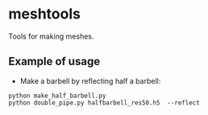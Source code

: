 # meshtools
Tools for making meshes.

## Example of usage
* Make a barbell by reflecting half a barbell:
```
python make_half_barbell.py
python double_pipe.py halfbarbell_res50.h5  --reflect
```

